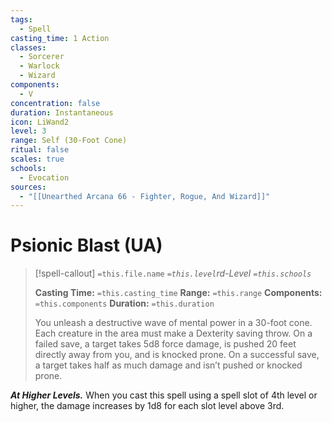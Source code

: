 ```yaml
---
tags:
  - Spell
casting_time: 1 Action
classes:
  - Sorcerer
  - Warlock
  - Wizard
components:
  - V
concentration: false
duration: Instantaneous
icon: LiWand2
level: 3
range: Self (30-Foot Cone)
ritual: false
scales: true
schools:
  - Evocation
sources:
  - "[[Unearthed Arcana 66 - Fighter, Rogue, And Wizard]]"
---
```


# Psionic Blast (UA)

>[!spell-callout] `=this.file.name`
>*`=this.level`rd-Level `=this.schools`*
>
>**Casting Time:** `=this.casting_time`
>**Range:** `=this.range`
>**Components:** `=this.components`
>**Duration:** `=this.duration`
>
>You unleash a destructive wave of mental power in a 30-foot cone. Each creature in the area must make a Dexterity saving throw. On a failed save, a target takes 5d8 force damage, is pushed 20 feet directly away from you, and is knocked prone. On a successful save, a target takes half as much damage and isn’t pushed or knocked prone.
>
>
***At Higher Levels.*** When you cast this spell using a spell slot of 4th level or higher, the damage increases by 1d8 for each slot level above 3rd.
